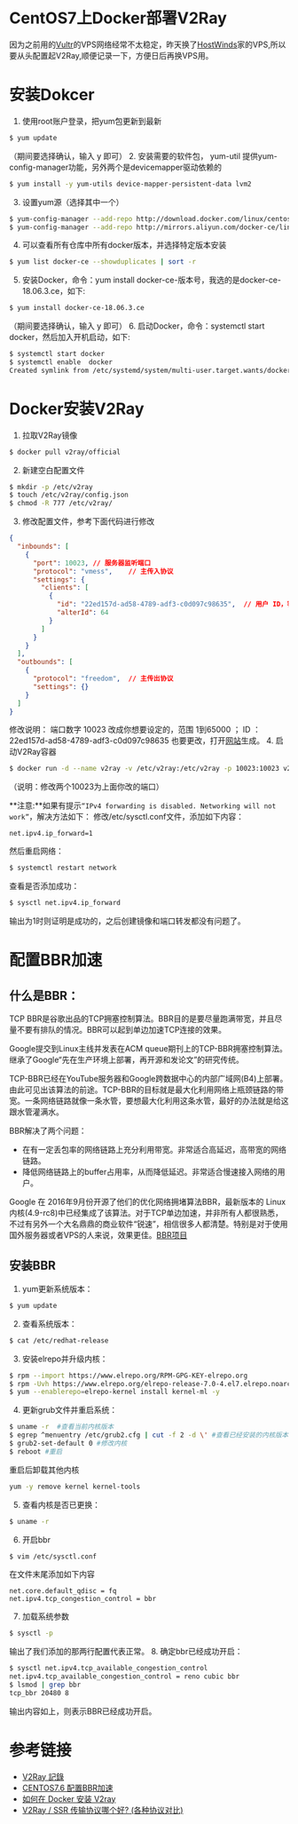 # CentOS7上Docker部署V2Ray

因为之前用的[Vultr](https://www.vultr.com/)的VPS网络经常不太稳定，昨天换了[HostWinds](https://www.hostwinds.com/)家的VPS,所以要从头配置起V2Ray,顺便记录一下，方便日后再换VPS用。<!--more-->

# 安装Dokcer

1. 使用root账户登录，把yum包更新到最新
```bash
$ yum update
```
（期间要选择确认，输入 y 即可）
2. 安装需要的软件包， yum-util 提供yum-config-manager功能，另外两个是devicemapper驱动依赖的
```bash
$ yum install -y yum-utils device-mapper-persistent-data lvm2
```
3. 设置yum源（选择其中一个）
```bash
$ yum-config-manager --add-repo http://download.docker.com/linux/centos/docker-ce.repo #(中央仓库）
$ yum-config-manager --add-repo http://mirrors.aliyun.com/docker-ce/linux/centos/docker-ce.repo #(阿里仓库）
```
4. 可以查看所有仓库中所有docker版本，并选择特定版本安装
```bash
$ yum list docker-ce --showduplicates | sort -r
```
5. 安装Docker，命令：yum install docker-ce-版本号，我选的是docker-ce-18.06.3.ce，如下:
```bash
$ yum install docker-ce-18.06.3.ce
```
（期间要选择确认，输入 y 即可）
6. 启动Docker，命令：systemctl start docker，然后加入开机启动，如下:
```bash
$ systemctl start docker
$ systemctl enable  docker
Created symlink from /etc/systemd/system/multi-user.target.wants/docker.service to /usr/lib/systemd/system/docker.service.
```

# Docker安装V2Ray
1. 拉取V2Ray镜像
```bash
$ docker pull v2ray/official
```
2. 新建空白配置文件
```bash
$ mkdir -p /etc/v2ray
$ touch /etc/v2ray/config.json 
$ chmod -R 777 /etc/v2ray/ 
```
3. 修改配置文件，参考下面代码进行修改
```json
{
  "inbounds": [
    {
      "port": 10023, // 服务器监听端口
      "protocol": "vmess",    // 主传入协议
      "settings": {
        "clients": [
          {
            "id": "22ed157d-ad58-4789-adf3-c0d097c98635",  // 用户 ID，客户端与服务器必须相同
            "alterId": 64
          }
        ]
      }
    }
  ],
  "outbounds": [
    {
      "protocol": "freedom",  // 主传出协议
      "settings": {}
    }
  ]
}
```
修改说明：
端口数字 10023 改成你想要设定的，范围 1到65000 ；
ID ：22ed157d-ad58-4789-adf3-c0d097c98635 也要更改，打开[网站](https://1024tools.com/uuid)生成。
4. 启动V2Ray容器
```bash
$ docker run -d --name v2ray -v /etc/v2ray:/etc/v2ray -p 10023:10023 v2ray/official v2ray -config=/etc/v2ray/config.json
```
（说明：修改两个10023为上面你改的端口）

**注意:**如果有提示`“IPv4 forwarding is disabled. Networking will not work”`，解决方法如下：
修改/etc/sysctl.conf文件，添加如下内容：
```
net.ipv4.ip_forward=1
```
然后重启网络：
```bash
$ systemctl restart network
```
查看是否添加成功：
```bash
$ sysctl net.ipv4.ip_forward
```
输出为1时则证明是成功的，之后创建镜像和端口转发都没有问题了。

# 配置BBR加速
## 什么是BBR：
TCP BBR是谷歌出品的TCP拥塞控制算法。BBR目的是要尽量跑满带宽，并且尽量不要有排队的情况。BBR可以起到单边加速TCP连接的效果。

Google提交到Linux主线并发表在ACM queue期刊上的TCP-BBR拥塞控制算法。继承了Google“先在生产环境上部署，再开源和发论文”的研究传统。

TCP-BBR已经在YouTube服务器和Google跨数据中心的内部广域网(B4)上部署。由此可见出该算法的前途。TCP-BBR的目标就是最大化利用网络上瓶颈链路的带宽。一条网络链路就像一条水管，要想最大化利用这条水管，最好的办法就是给这跟水管灌满水。

BBR解决了两个问题：

- 在有一定丢包率的网络链路上充分利用带宽。非常适合高延迟，高带宽的网络链路。
- 降低网络链路上的buffer占用率，从而降低延迟。非常适合慢速接入网络的用户。

Google 在 2016年9月份开源了他们的优化网络拥堵算法BBR，最新版本的 Linux内核(4.9-rc8)中已经集成了该算法。对于TCP单边加速，并非所有人都很熟悉，不过有另外一个大名鼎鼎的商业软件“锐速”，相信很多人都清楚。特别是对于使用国外服务器或者VPS的人来说，效果更佳。[BBR项目](https://github.com/google/bbr)

## 安装BBR
1. yum更新系统版本：
```bash
$ yum update
```
2. 查看系统版本：
```bash
$ cat /etc/redhat-release 
```
3. 安装elrepo并升级内核：
```bash
$ rpm --import https://www.elrepo.org/RPM-GPG-KEY-elrepo.org
$ rpm -Uvh https://www.elrepo.org/elrepo-release-7.0-4.el7.elrepo.noarch.rpm
$ yum --enablerepo=elrepo-kernel install kernel-ml -y
```
4. 更新grub文件并重启系统：
```bash
$ uname -r  #查看当前内核版本
$ egrep ^menuentry /etc/grub2.cfg | cut -f 2 -d \' #查看已经安装的内核版本
$ grub2-set-default 0 #修改内核
$ reboot #重启
```
重启后卸载其他内核
```bash
yum -y remove kernel kernel-tools
```
5. 查看内核是否已更换：
```bash
$ uname -r
```
6. 开启bbr
```bash
$ vim /etc/sysctl.conf 
```
在文件末尾添加如下内容
```
net.core.default_qdisc = fq
net.ipv4.tcp_congestion_control = bbr
```
7. 加载系统参数
```bash
$ sysctl -p
```
输出了我们添加的那两行配置代表正常。
8. 确定bbr已经成功开启：
```bash
$ sysctl net.ipv4.tcp_available_congestion_control
net.ipv4.tcp_available_congestion_control = reno cubic bbr
$ lsmod | grep bbr
tcp_bbr 20480 8
```
输出内容如上，则表示BBR已经成功开启。

# 参考链接
- [V2Ray 記錄](https://ppundsh.github.io/posts/e457/)
- [CENTOS7.6 配置BBR加速](https://www.diyihaodian.com/2019/02/07/14/44/27/135/)
- [如何在 Docker 安装 V2ray](https://tomford1986.blogspot.com/2019/02/docker-v2ray.html)
- [V2Ray / SSR 传输协议哪个好? (各种协议对比)](https://www.idleleo.com/05/2071.html)
